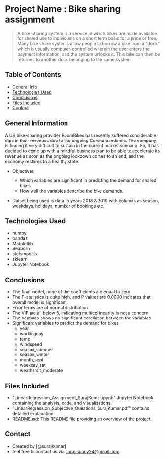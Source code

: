 # Project Name : Bike sharing assignment
> A bike-sharing system is a service in which bikes are made available for shared use to individuals on a short term basis for a price or free. Many bike share systems allow people to borrow a bike from a "dock" which is usually computer-controlled wherein the user enters the payment information, and the system unlocks it. This bike can then be returned to another dock belonging to the same system

## Table of Contents
* [General Info](#general-information)
* [Technologies Used](#technologies-used)
* [Conclusions](#conclusions)
* [Files Included](#Files-Included)
* [Contact](#Contact)

## General Information
A US bike-sharing provider BoomBikes has recently suffered considerable dips in their revenues due to the ongoing Corona pandemic. The company is finding it very difficult to sustain in the current market scenario. So, it has decided to come up with a mindful business plan to be able to accelerate its revenue as soon as the ongoing lockdown comes to an end, and the economy restores to a healthy state.
  
- Objectives
    - Which variables are significant in predicting the demand for shared bikes.
    - How well the variables describe the bike demands.

- Datset being used is data fo years 2018 & 2019 with columns as season, weekdays, holidays, number of bookings etc.

## Technologies Used
- numpy
- pandas
- Matplotlib
- Seaborn
- statsmodels
- sklearn
- Jupyter Notebook

## Conclusions
- The final model, none of the coefficients are equal to zero
- The F-statistics is quite high, and P values are 0.0000 indicates that overall model is significant.
- Error terms are of normal distribution
- The VIF are all below 5, indicating multicollinearity is not a concern
- The heatmap shows no significant corellation between the variables
- Significant variables to predict the demand for bikes
    - year
    - workingday
    - temp
    - windspeed
    - season_summer
    - season_winter
    - month_sept
    - weekday_sat
    - weathersit_moderate

## Files Included
- "LinearRegression_Assignment_SurajKumar.ipynb"  Jupyter Notebook containing the analysis, code, and visualizations.
- "LinearRegression_Subjective_Questions_SurajKumar.pdf" contains detailed explanation.
- README.md: This README file providing an overview of the project.

## Contact
 - Created by [@surajkumar] 
 - feel free to contact us via suraj.sunny24@gmail.com
